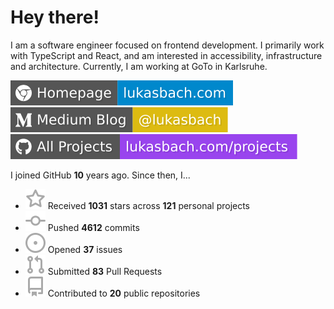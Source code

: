 # Hey there!

I am a software engineer focused on frontend development. I primarily work with TypeScript and React, and am interested in accessibility, infrastructure and architecture. Currently, I am working at GoTo in Karlsruhe.

[![Homepage](./icons/homepage.svg)](https://lukasbach.com)
[![Medium Blog](./icons/medium.svg)](https://medium.com/@lukasbach)
[![My Projects](./icons/projects.svg)](https://lukasbach.com/projects)

I joined GitHub **10** years ago. Since then, I...

- ![](./icons/star.svg) Received **1031** stars across **121** personal projects
- ![](./icons/commit.svg) Pushed **4612** commits
- ![](./icons/issues.svg) Opened **37** issues
- ![](./icons/pr.svg) Submitted **83** Pull Requests
- ![](./icons/repo.svg) Contributed to **20** public repositories
